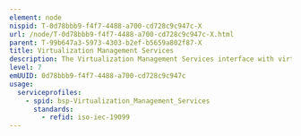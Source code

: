 ```yaml
---
element: node
nispid: T-0d78bbb9-f4f7-4488-a700-cd728c9c947c-X
url: /node/T-0d78bbb9-f4f7-4488-a700-cd728c9c947c-X.html
parent: T-99b647a3-5973-4303-b2ef-b5659a802f87-X
title: Virtualization Management Services
description: The Virtualization Management Services interface with virtual environments and the underlying physical hardware to  * Manage resource administration (discovering, configuring, managing and monitoring virtual and physical resources); * Enhance data analyses, and * Streamline service operations. Virtualization Management Services automate management tasks, including workload placement and rebalancing to enable infrastructure and application performance, optimizing resources, and enforcing security measures. Virtualization Management Services also automate service monitoring and apply real-time log analytics as well as predictive analytics.
level: 7
emUUID: 0d78bbb9-f4f7-4488-a700-cd728c9c947c
usage:
  serviceprofiles:
    - spid: bsp-Virtualization_Management_Services
      standards:
        - refid: iso-iec-19099
---
```

